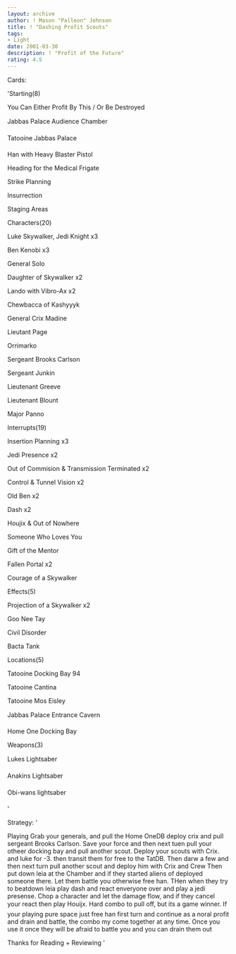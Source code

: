 ```yaml
---
layout: archive
author: ! Mason "Palleon" Johnson
title: ! "Dashing Profit Scouts"
tags:
- Light
date: 2001-03-30
description: ! "Profit of the Future"
rating: 4.5
---
```

Cards: 

'Starting(8) 

You Can Either Profit By This / Or Be Destroyed 

Jabbas Palace Audience Chamber 

Tatooine Jabbas Palace 

Han with Heavy Blaster Pistol 

Heading for the Medical Frigate 

Strike Planning 

Insurrection 

Staging Areas 


Characters(20) 

Luke Skywalker, Jedi Knight x3 

Ben Kenobi x3 

General Solo 

Daughter of Skywalker x2 

Lando with Vibro-Ax x2 

Chewbacca of Kashyyyk 

General Crix Madine 

Lieutant Page 

Orrimarko 

Sergeant Brooks Carlson 

Sergeant Junkin 

Lieutenant Greeve 

Lieutenant Blount 

Major Panno 


Interrupts(19) 

Insertion Planning x3 

Jedi Presence x2 

Out of Commision & Transmission Terminated x2 

Control & Tunnel Vision x2 

Old Ben x2 

Dash x2 

Houjix & Out of Nowhere 

Someone Who Loves You 

Gift of the Mentor 

Fallen Portal x2

Courage of a Skywalker 


Effects(5) 

Projection of a Skywalker x2 

Goo Nee Tay 

Civil Disorder 

Bacta Tank 


Locations(5) 

Tatooine Docking Bay 94 

Tatooine Cantina 

Tatooine Mos Eisley 

Jabbas Palace Entrance Cavern

Home One Docking Bay 


Weapons(3) 

Lukes Lightsaber 

Anakins Lightsaber 

Obi-wans lightsaber 


'

Strategy: '

Playing Grab your generals, and pull the Home OneDB deploy crix and pull sergeant Brooks Carlson. Save your force and then next tuen pull your otheer docking bay and pull another scout. Deploy your scouts with Crix. and luke for -3. then transit them for free to the TatDB. Then darw a few and then next turn pull another scout and deploy him with Crix and Crew Then put down leia at the Chamber and if they started aliens of deployed someone there. Let them battle you otherwise free han. THen when they try to beatdown leia play dash and react enveryone over and play a jedi presense. Chop a character and let the damage flow, and if they cancel your react then play Houijx. Hard combo to pull off, but its a game winner. If your playing pure space just free han first turn and continue as a noral profit and drain and battle, the combo my come together at any time. Once you use it once they will be afraid to battle you and you can drain them out 


Thanks for Reading + Reviewing '
